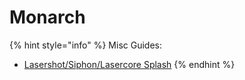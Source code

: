 # Monarch

{% hint style="info" %}
Misc Guides:

* [Lasershot/Siphon/Lasercore Splash](../general/lasershot-siphon-lasercore-splash.md)
{% endhint %}
